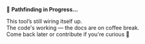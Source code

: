 🚧 **Pathfinding in Progress...**

This tool’s still wiring itself up.  
The code's working — the docs are on coffee break.  
Come back later or contribute if you're curious 👀
